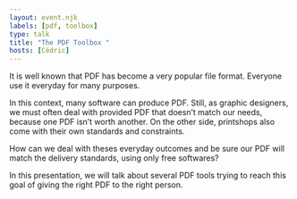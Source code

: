 ```yaml
---
layout: event.njk
labels: [pdf, toolbox]
type: talk
title: "The PDF Toolbox "
hosts: [Cédric]
---
```


It is well known that PDF has become a very popular file format.
Everyone use it everyday for many purposes.

In this context, many software can produce PDF. Still, as graphic
designers, we must often deal with provided PDF that doesn’t match our
needs, because one PDF isn’t worth another. On the other side,
printshops also come with their own standards and constraints.


How can we deal with theses everyday outcomes and be sure our PDF will
match the delivery standards, using only free softwares?

In this presentation, we will talk about several PDF tools trying to
reach this goal of giving the right PDF to the right person.
